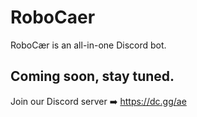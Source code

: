 # RoboCaer
RoboCær is an all-in-one Discord bot.
## Coming soon, stay tuned.

Join our Discord server ➡️ https://dc.gg/ae
